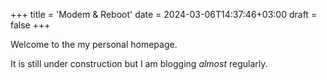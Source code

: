 +++
title = 'Modem & Reboot'
date = 2024-03-06T14:37:46+03:00
draft = false
+++

Welcome to the my personal homepage.

It is still under construction but I am blogging *almost* regularly. 

